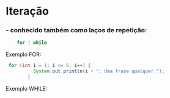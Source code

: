 # Iteração
### - conhecido também como laços de repetição:
~~~java
    for | while 
~~~

Exemplo FOR:

~~~java
 for (int i = 1; i <= 5; i++) {
          System.out.println(i + ": Uma frase qualquer.");
        }
~~~

Exemplo WHILE:

